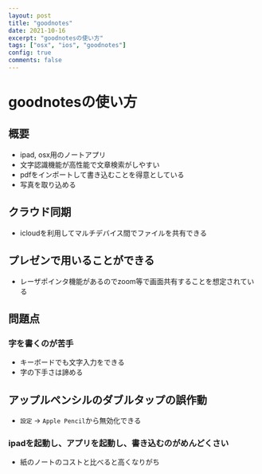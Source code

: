 ```yaml
---
layout: post
title: "goodnotes"
date: 2021-10-16
excerpt: "goodnotesの使い方"
tags: ["osx", "ios", "goodnotes"]
config: true
comments: false
---
```


# goodnotesの使い方

## 概要
 - ipad, osx用のノートアプリ
 - 文字認識機能が高性能で文章検索がしやすい
 - pdfをインポートして書き込むことを得意としている
 - 写真を取り込める

## クラウド同期
 - icloudを利用してマルチデバイス間でファイルを共有できる

## プレゼンで用いることができる
 - レーザポインタ機能があるのでzoom等で画面共有することを想定されている

## 問題点
### 字を書くのが苦手
 - キーボードでも文字入力をできる
 - 字の下手さは諦める

## アップルペンシルのダブルタップの誤作動
 - `設定` -> `Apple Pencil`から無効化できる
 
### ipadを起動し、アプリを起動し、書き込むのがめんどくさい
 - 紙のノートのコストと比べると高くなりがち
